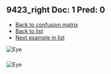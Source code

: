## 9423_right Doc: 1 Pred: 0
- [Back to confusion matrix](https://github.com/juliandewit/kaggle_retinopathy/blob/master/matrix.md)
- [Back to list](https://github.com/juliandewit/kaggle_retinopathy/blob/master/lists/10/list.md)
- [Next example in list](https://github.com/juliandewit/kaggle_retinopathy/blob/master/lists/10/94/9462_left.md)

![Eye](https://retinopaty.blob.core.windows.net/size1024/9423_right_1.jpeg)

### 

![Eye]()
